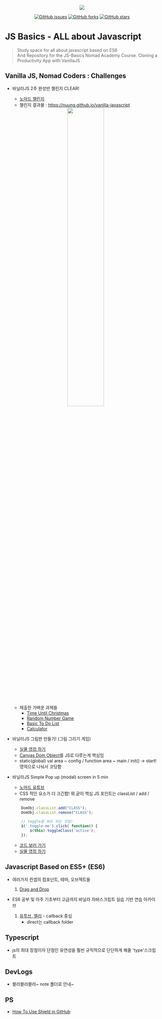 <div align = "center">
    <img src="https://img.shields.io/badge/license-MIT-green" />

[![GitHub issues](https://img.shields.io/github/issues/Nuung/vanilla-javascript)](https://github.com/Nuung/vanilla-javascript/issues)
[![GitHub forks](https://img.shields.io/github/forks/Nuung/vanilla-javascript)](https://github.com/Nuung/vanilla-javascript/network)
[![GitHub stars](https://img.shields.io/github/stars/Nuung/vanilla-javascript)](https://github.com/Nuung/vanilla-javascript/stargazers)
</div>

# JS Basics - ALL about Javascript

> Study space for all about javascript based on ES6</br>
> And Repository for the JS-Basics Nomad Academy Course. Cloning a Productivity App with VanillaJS 



###


## Vanilla JS, Nomad Coders : Challenges

- 바닐라JS 2주 완성반 챌린지 CLEAR!
    - [노마드 챌린지](https://nomadcoders.co/challenges)
    - 챌린지 결과물 : https://nuung.github.io/vanilla-javascript

    <div align = center><img src="https://github.com/Nuung/vanilla-javascript/blob/master/NomadJS/images/clear.png" width="50%"/></div>

    - 제출한 가벼운 과제들
        - [Time Until Christmas](https://nuung.github.io/vanilla-javascript/NomadJS/TimeUntilChri.html)
        - [Random Number Game](https://nuung.github.io/vanilla-javascript/NomadJS/RandomNumberGame.html)
        - [Basic To Do List](https://nuung.github.io/vanilla-javascript/NomadJS/BasicToDo.html)
        - [Calculator](https://nuung.github.io/vanilla-javascript/Calculator/index.html)


- 바닐라JS 그림판 만들기! (그림 그리기 게임) 
    - [실물 영접 하기](https://nuung.github.io/vanilla-javascript/NomadJS-game/)
    - [Canvas Dom Object](https://developer.mozilla.org/ko/docs/Web/HTML/Canvas)를 JS로 다루는게 핵심임
    - static(global) val area ~ config / function area ~ main / init() -> start! 영억으로 나눠서 코딩함 


- 바닐라JS Simple Pop up (modal) screen in 5 min
    - [노마드 유튜브](https://youtu.be/V08wXKHF_Xw)
    - CSS 적인 요소가 더 크긴함! 뭐 굳이 핵심 JS 포인트는 classList / add / remove
    ```javascript
        DomObj.classList.add("CLASS");
        DomObj.classList.remove("CLASS");
        
        // toggle을 써도 되는 것임! 
        $('.toggle-me').click( function() {
            $(this).toggleClass('active');
        });
    ```
    - [코드 보러 가기](https://github.com/Nuung/vanilla-javascript/blob/master/Theme/Modal/modal.html)
    - [실물 영접 하기](https://nuung.github.io/vanilla-javascript/Theme/Modal/modal.html)


## Javascript Based on ES5+ (ES6)

- 여러가지 컨셉의 컴포넌트, 테마, 오브젝트들
    1) [Drag and Drop](https://nuung.github.io/vanilla-javascript/Theme/DragAndDrop/)

- ES6 공부 및 아주 기초부터 고급까지 바닐라 자바스크립트 실습 기반 연습 아카이브
    1. [유투브, 엘리](https://www.youtube.com/watch?v=wcsVjmHrUQg&list=PLv2d7VI9OotTVOL4QmPfvJWPJvkmv6h-2) - callback 중심
        - direct는 callback folder


## Typescript

- js의 최대 장점이자 단점인 유연성을 훨씬 규칙적으로 단단하게 해줄 'type'스크립트


###

## DevLogs

- 블라블라블라~ note 폴더로 안내~ 

## PS

- [How To Use Shield in GitHub](https://youtu.be/Dl-ekLb4quE)
